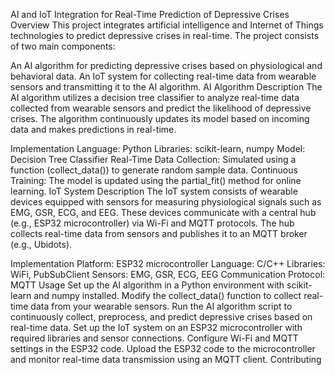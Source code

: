 
AI and IoT Integration for Real-Time Prediction of Depressive Crises
Overview
This project integrates artificial intelligence and Internet of Things technologies to predict depressive crises in real-time. The project consists of two main components:

An AI algorithm for predicting depressive crises based on physiological and behavioral data.
An IoT system for collecting real-time data from wearable sensors and transmitting it to the AI algorithm.
AI Algorithm
Description
The AI algorithm utilizes a decision tree classifier to analyze real-time data collected from wearable sensors and predict the likelihood of depressive crises. The algorithm continuously updates its model based on incoming data and makes predictions in real-time.

Implementation
Language: Python
Libraries: scikit-learn, numpy
Model: Decision Tree Classifier
Real-Time Data Collection: Simulated using a function (collect_data()) to generate random sample data.
Continuous Training: The model is updated using the partial_fit() method for online learning.
IoT System
Description
The IoT system consists of wearable devices equipped with sensors for measuring physiological signals such as EMG, GSR, ECG, and EEG. These devices communicate with a central hub (e.g., ESP32 microcontroller) via Wi-Fi and MQTT protocols. The hub collects real-time data from sensors and publishes it to an MQTT broker (e.g., Ubidots).

Implementation
Platform: ESP32 microcontroller
Language: C/C++
Libraries: WiFi, PubSubClient
Sensors: EMG, GSR, ECG, EEG
Communication Protocol: MQTT
Usage
Set up the AI algorithm in a Python environment with scikit-learn and numpy installed.
Modify the collect_data() function to collect real-time data from your wearable sensors.
Run the AI algorithm script to continuously collect, preprocess, and predict depressive crises based on real-time data.
Set up the IoT system on an ESP32 microcontroller with required libraries and sensor connections.
Configure Wi-Fi and MQTT settings in the ESP32 code.
Upload the ESP32 code to the microcontroller and monitor real-time data transmission using an MQTT client.
Contributing
